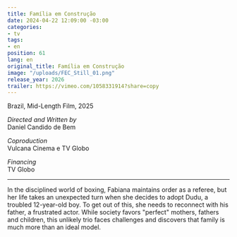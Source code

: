 ```yaml
---
title: Família em Construção
date: 2024-04-22 12:09:00 -03:00
categories:
- tv
tags:
- en
position: 61
lang: en
original_title: Família em Construção
image: "/uploads/FEC_Still_01.png"
release_year: 2026
trailer: https://vimeo.com/1058331914?share=copy
---
```


Brazil, Mid-Length Film, 2025

*Directed and Written by*\
Daniel Candido de Bem

*Coproduction*\
Vulcana Cinema e TV Globo

*Financing*\
TV Globo

***

In the disciplined world of boxing, Fabiana maintains order as a referee, but her life takes an unexpected turn when she decides to adopt Dudu, a troubled 12-year-old boy. To get out of this, she needs to reconnect with his father, a frustrated actor. While society favors "perfect" mothers, fathers and children, this unlikely trio faces challenges and discovers that family is much more than an ideal model.